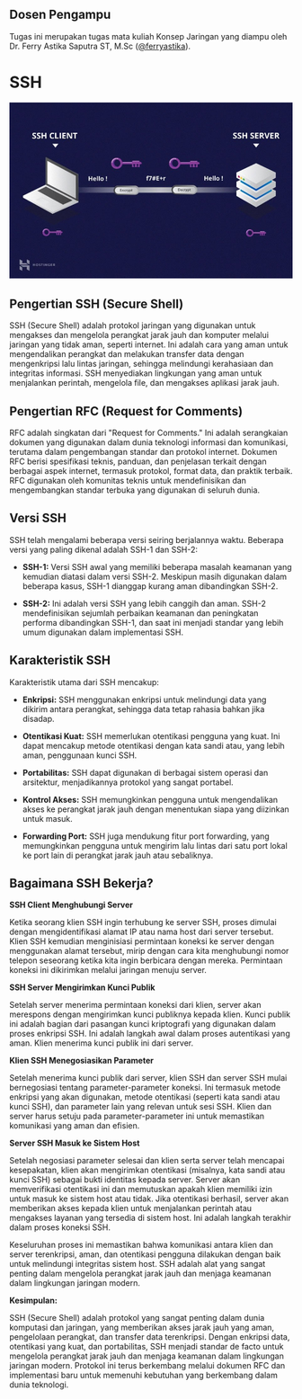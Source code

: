 ## Dosen Pengampu
Tugas ini merupakan tugas mata kuliah Konsep Jaringan yang diampu oleh Dr. Ferry Astika Saputra ST, M.Sc ([@ferryastika](https://github.com/ferryastika)).

# SSH
<img src="./assets/ssh.jpg">

## Pengertian SSH (Secure Shell)

<p>SSH (Secure Shell) adalah protokol jaringan yang digunakan untuk mengakses dan mengelola perangkat jarak jauh dan komputer melalui jaringan yang tidak aman, seperti internet. Ini adalah cara yang aman untuk mengendalikan perangkat dan melakukan transfer data dengan mengenkripsi lalu lintas jaringan, sehingga melindungi kerahasiaan dan integritas informasi. SSH menyediakan lingkungan yang aman untuk menjalankan perintah, mengelola file, dan mengakses aplikasi jarak jauh.</p>

## **Pengertian RFC (Request for Comments)**

<p>RFC adalah singkatan dari "Request for Comments." Ini adalah serangkaian dokumen yang digunakan dalam dunia teknologi informasi dan komunikasi, terutama dalam pengembangan standar dan protokol internet. Dokumen RFC berisi spesifikasi teknis, panduan, dan penjelasan terkait dengan berbagai aspek internet, termasuk protokol, format data, dan praktik terbaik. RFC digunakan oleh komunitas teknis untuk mendefinisikan dan mengembangkan standar terbuka yang digunakan di seluruh dunia.</p>

## **Versi SSH**

SSH telah mengalami beberapa versi seiring berjalannya waktu. Beberapa versi yang paling dikenal adalah SSH-1 dan SSH-2:

- **SSH-1:** Versi SSH awal yang memiliki beberapa masalah keamanan yang kemudian diatasi dalam versi SSH-2. Meskipun masih digunakan dalam beberapa kasus, SSH-1 dianggap kurang aman dibandingkan SSH-2.

- **SSH-2:** Ini adalah versi SSH yang lebih canggih dan aman. SSH-2 mendefinisikan sejumlah perbaikan keamanan dan peningkatan performa dibandingkan SSH-1, dan saat ini menjadi standar yang lebih umum digunakan dalam implementasi SSH.

## **Karakteristik SSH**

Karakteristik utama dari SSH mencakup:

- **Enkripsi:** SSH menggunakan enkripsi untuk melindungi data yang dikirim antara perangkat, sehingga data tetap rahasia bahkan jika disadap.

- **Otentikasi Kuat:** SSH memerlukan otentikasi pengguna yang kuat. Ini dapat mencakup metode otentikasi dengan kata sandi atau, yang lebih aman, penggunaan kunci SSH.

- **Portabilitas:** SSH dapat digunakan di berbagai sistem operasi dan arsitektur, menjadikannya protokol yang sangat portabel.

- **Kontrol Akses:** SSH memungkinkan pengguna untuk mengendalikan akses ke perangkat jarak jauh dengan menentukan siapa yang diizinkan untuk masuk.

- **Forwarding Port:** SSH juga mendukung fitur port forwarding, yang memungkinkan pengguna untuk mengirim lalu lintas dari satu port lokal ke port lain di perangkat jarak jauh atau sebaliknya.

## Bagaimana SSH Bekerja?

**SSH Client Menghubungi Server**

Ketika seorang klien SSH ingin terhubung ke server SSH, proses dimulai dengan mengidentifikasi alamat IP atau nama host dari server tersebut. Klien SSH kemudian menginisiasi permintaan koneksi ke server dengan menggunakan alamat tersebut, mirip dengan cara kita menghubungi nomor telepon seseorang ketika kita ingin berbicara dengan mereka. Permintaan koneksi ini dikirimkan melalui jaringan menuju server.

**SSH Server Mengirimkan Kunci Publik**

Setelah server menerima permintaan koneksi dari klien, server akan merespons dengan mengirimkan kunci publiknya kepada klien. Kunci publik ini adalah bagian dari pasangan kunci kriptografi yang digunakan dalam proses enkripsi SSH. Ini adalah langkah awal dalam proses autentikasi yang aman. Klien menerima kunci publik ini dari server.

**Klien SSH Menegosiasikan Parameter**

Setelah menerima kunci publik dari server, klien SSH dan server SSH mulai bernegosiasi tentang parameter-parameter koneksi. Ini termasuk metode enkripsi yang akan digunakan, metode otentikasi (seperti kata sandi atau kunci SSH), dan parameter lain yang relevan untuk sesi SSH. Klien dan server harus setuju pada parameter-parameter ini untuk memastikan komunikasi yang aman dan efisien.

**Server SSH Masuk ke Sistem Host**

Setelah negosiasi parameter selesai dan klien serta server telah mencapai kesepakatan, klien akan mengirimkan otentikasi (misalnya, kata sandi atau kunci SSH) sebagai bukti identitas kepada server. Server akan memverifikasi otentikasi ini dan memutuskan apakah klien memiliki izin untuk masuk ke sistem host atau tidak. Jika otentikasi berhasil, server akan memberikan akses kepada klien untuk menjalankan perintah atau mengakses layanan yang tersedia di sistem host. Ini adalah langkah terakhir dalam proses koneksi SSH.

Keseluruhan proses ini memastikan bahwa komunikasi antara klien dan server terenkripsi, aman, dan otentikasi pengguna dilakukan dengan baik untuk melindungi integritas sistem host. SSH adalah alat yang sangat penting dalam mengelola perangkat jarak jauh dan menjaga keamanan dalam lingkungan jaringan modern.

**Kesimpulan:**

SSH (Secure Shell) adalah protokol yang sangat penting dalam dunia komputasi dan jaringan, yang memberikan akses jarak jauh yang aman, pengelolaan perangkat, dan transfer data terenkripsi. Dengan enkripsi data, otentikasi yang kuat, dan portabilitas, SSH menjadi standar de facto untuk mengelola perangkat jarak jauh dan menjaga keamanan dalam lingkungan jaringan modern. Protokol ini terus berkembang melalui dokumen RFC dan implementasi baru untuk memenuhi kebutuhan yang berkembang dalam dunia teknologi.